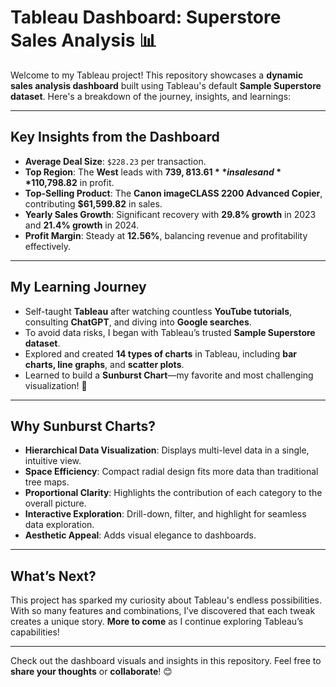 # **Tableau Dashboard: Superstore Sales Analysis** 📊  

Welcome to my Tableau project! This repository showcases a **dynamic sales analysis dashboard** built using Tableau's default **Sample Superstore dataset**. Here's a breakdown of the journey, insights, and learnings:  

---

## **Key Insights from the Dashboard**  
- **Average Deal Size**: `$228.23` per transaction.  
- **Top Region**: The **West** leads with **$739,813.61** in sales and **$110,798.82** in profit.  
- **Top-Selling Product**: The **Canon imageCLASS 2200 Advanced Copier**, contributing **$61,599.82** in sales.  
- **Yearly Sales Growth**: Significant recovery with **29.8% growth** in 2023 and **21.4% growth** in 2024.  
- **Profit Margin**: Steady at **12.56%**, balancing revenue and profitability effectively.  

---

## **My Learning Journey**  
- Self-taught **Tableau** after watching countless **YouTube tutorials**, consulting **ChatGPT**, and diving into **Google searches**.  
- To avoid data risks, I began with Tableau’s trusted **Sample Superstore dataset**.  
- Explored and created **14 types of charts** in Tableau, including **bar charts, line graphs**, and **scatter plots**.  
- Learned to build a **Sunburst Chart**—my favorite and most challenging visualization! 🚀  

---

## **Why Sunburst Charts?**  
- **Hierarchical Data Visualization**: Displays multi-level data in a single, intuitive view.  
- **Space Efficiency**: Compact radial design fits more data than traditional tree maps.  
- **Proportional Clarity**: Highlights the contribution of each category to the overall picture.  
- **Interactive Exploration**: Drill-down, filter, and highlight for seamless data exploration.  
- **Aesthetic Appeal**: Adds visual elegance to dashboards.  

---

## **What’s Next?**  
This project has sparked my curiosity about Tableau's endless possibilities. With so many features and combinations, I’ve discovered that each tweak creates a unique story. **More to come** as I continue exploring Tableau’s capabilities!  

---

Check out the dashboard visuals and insights in this repository. Feel free to **share your thoughts** or **collaborate**! 😊  
